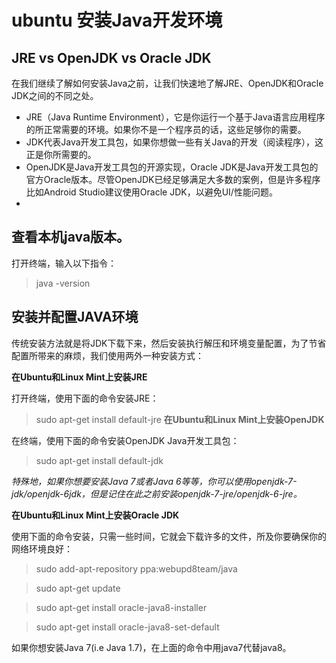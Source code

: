# ubuntu 安装Java开发环境


## JRE vs OpenJDK vs Oracle JDK

在我们继续了解如何安装Java之前，让我们快速地了解JRE、OpenJDK和Oracle JDK之间的不同之处。

- JRE（Java Runtime Environment），它是你运行一个基于Java语言应用程序的所正常需要的环境。如果你不是一个程序员的话，这些足够你的需要。
- JDK代表Java开发工具包，如果你想做一些有关Java的开发（阅读程序），这正是你所需要的。
- OpenJDK是Java开发工具包的开源实现，Oracle JDK是Java开发工具包的官方Oracle版本。尽管OpenJDK已经足够满足大多数的案例，但是许多程序比如Android Studio建议使用Oracle JDK，以避免UI/性能问题。
- 
## 查看本机java版本。

打开终端，输入以下指令：
> java -version


## 安装并配置JAVA环境

传统安装方法就是将JDK下载下来，然后安装执行解压和环境变量配置，为了节省配置所带来的麻烦，我们使用两外一种安装方式：

**在Ubuntu和Linux Mint上安装JRE**

打开终端，使用下面的命令安装JRE：

> sudo apt-get install default-jre
**在Ubuntu和Linux Mint上安装OpenJDK**

在终端，使用下面的命令安装OpenJDK Java开发工具包：

> sudo apt-get install default-jdk

*特殊地，如果你想要安装Java 7或者Java 6等等，你可以使用openjdk-7-jdk/openjdk-6jdk，但是记住在此之前安装openjdk-7-jre/openjdk-6-jre。*

**在Ubuntu和Linux Mint上安装Oracle JDK**

使用下面的命令安装，只需一些时间，它就会下载许多的文件，所及你要确保你的网络环境良好：


> sudo add-apt-repository ppa:webupd8team/java

> sudo apt-get update

> sudo apt-get install oracle-java8-installer

> sudo apt-get install oracle-java8-set-default


如果你想安装Java 7(i.e Java 1.7)，在上面的命令中用java7代替java8。